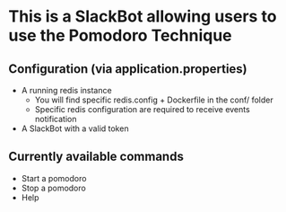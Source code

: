 # This is a SlackBot allowing users to use the Pomodoro Technique

## Configuration (via application.properties)
* A running redis instance
    * You will find specific redis.config + Dockerfile in the conf/ folder
    * Specific redis configuration are required to receive events notification
* A SlackBot with a valid token

## Currently available commands
- Start a pomodoro
- Stop a pomodoro
- Help